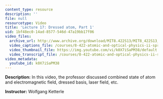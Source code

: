 ```yaml
---
content_type: resource
description: ''
file: null
resourcetype: Video
title: 'Lecture 17: Dressed atom, Part 1'
uid: 1bf48ec0-14ad-8577-546d-47a19bb17f06
video_files:
  archive_url: http://www.archive.org/download/MIT8.422S13/MIT8_422S13_lec17-1_300k.mp4
  video_captions_file: /courses/8-422-atomic-and-optical-physics-ii-spring-2013/a2a7f642c68f5d6bbe5435fb139009ea_k0X7iSaPM38.vtt
  video_thumbnail_file: https://img.youtube.com/vi/k0X7iSaPM38/default.jpg
  video_transcript_file: /courses/8-422-atomic-and-optical-physics-ii-spring-2013/5896a872311103510c1cf7ac65df253f_k0X7iSaPM38.pdf
video_metadata:
  youtube_id: k0X7iSaPM38
---
```


**Description:** In this video, the professor discussed combined state of atom and electromagnetic field, dressed basis, laser field, etc.

**Instructor:** Wolfgang Ketterle